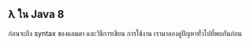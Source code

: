 ## λ ใน Java 8

ก่อนจะถึง syntax ของแลมดา และวิธีการเขียน การใช้งาน เรามาลองดูปัญหาทั่วไปที่พบกันก่อน

